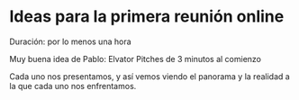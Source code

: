 # Ideas para la primera reunión online

Duración: por lo menos una hora

Muy buena idea de Pablo: Elvator Pitches de 3 minutos al comienzo

Cada uno nos presentamos, y así vemos viendo el panorama y la realidad a la que cada uno nos enfrentamos.
